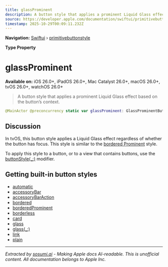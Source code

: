 ```yaml
---
title: glassProminent
description: A button style that applies a prominent Liquid Glass effect based on the button’s context.
source: https://developer.apple.com/documentation/swiftui/primitivebuttonstyle/glassprominent
timestamp: 2025-10-29T00:09:11.232Z
---
```


**Navigation:** [Swiftui](/documentation/swiftui) › [primitivebuttonstyle](/documentation/swiftui/primitivebuttonstyle)

**Type Property**

# glassProminent

**Available on:** iOS 26.0+, iPadOS 26.0+, Mac Catalyst 26.0+, macOS 26.0+, tvOS 26.0+, watchOS 26.0+

> A button style that applies a prominent Liquid Glass effect based on the button’s context.

```swift
@MainActor @preconcurrency static var glassProminent: GlassProminentButtonStyle { get }
```

## Discussion

In tvOS, this button style applies a Liquid Glass effect regardless of whether the button has focus. This style is similar to the [bordered Prominent](/documentation/swiftui/primitivebuttonstyle/borderedprominent) style.

To apply this style to a button, or to a view that contains buttons, use the [buttonStyle(_:)](/documentation/swiftui/view/buttonstyle(_:)-66fbx) modifier.

## Getting built-in button styles

- [automatic](/documentation/swiftui/primitivebuttonstyle/automatic)
- [accessoryBar](/documentation/swiftui/primitivebuttonstyle/accessorybar)
- [accessoryBarAction](/documentation/swiftui/primitivebuttonstyle/accessorybaraction)
- [bordered](/documentation/swiftui/primitivebuttonstyle/bordered)
- [borderedProminent](/documentation/swiftui/primitivebuttonstyle/borderedprominent)
- [borderless](/documentation/swiftui/primitivebuttonstyle/borderless)
- [card](/documentation/swiftui/primitivebuttonstyle/card)
- [glass](/documentation/swiftui/primitivebuttonstyle/glass)
- [glass(_:)](/documentation/swiftui/primitivebuttonstyle/glass(_:))
- [link](/documentation/swiftui/primitivebuttonstyle/link)
- [plain](/documentation/swiftui/primitivebuttonstyle/plain)

---

*Extracted by [sosumi.ai](https://sosumi.ai) - Making Apple docs AI-readable.*
*This is unofficial content. All documentation belongs to Apple Inc.*
